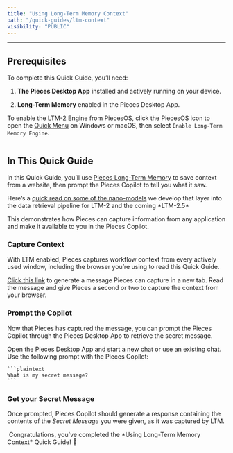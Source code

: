 ```yaml
---
title: "Using Long-Term Memory Context"
path: "/quick-guides/ltm-context"
visibility: "PUBLIC"
---
```

***

## Prerequisites

To complete this Quick Guide, you’ll need:

1. **The Pieces Desktop App** installed and actively running on your device.

2. **Long-Term Memory** enabled in the Pieces Desktop App.

To enable the LTM-2 Engine from PiecesOS, click the PiecesOS icon to open the [Quick Menu](https://docs.pieces.app/products/core-dependencies/pieces-os/quick-menu#ltm-2-engine) on Windows or macOS, then select `Enable Long-Term Memory Engine`.

<Image src="https://storage.googleapis.com/hashnode_product_documentation_assets/core_dependencies_assets/pieces_os_main/quick_menu/macos_enable_ltm.gif" alt="" align="center" fullwidth="true" />

## In This Quick Guide

In this Quick Guide, you’ll use [Pieces Long-Term Memory](https://docs.pieces.app/products/core-dependencies/pieces-os#ltm-2) to save context from a website, then prompt the Pieces Copilot to tell you what it saw.

<Card title="Want a Sneak Peak?" image="https://cdn.hashnode.com/res/hashnode/image/upload/v1745425412321/d0262633-bbd5-4369-b8a3-2c68a1a1b544.webp">
  Here’s a <a target="_blank" href="https://tsavo.hashnode.dev/temporal-nano-model-breakthrough">quick read on some of the nano-models</a> we develop that layer into the data retrieval pipeline for LTM-2 and the coming *LTM-2.5*
</Card>

This demonstrates how Pieces can capture information from any application and make it available to you in the Pieces Copilot.

### Capture Context

With LTM enabled, Pieces captures workflow context from every actively used window, including the browser you’re using to read this Quick Guide.

<Steps>
  <Step title="Generate a Secret Message">
    <a target="_blank" href="https://pieces.app/magic-moments/ltm">Click this link</a> to generate a message Pieces can capture in a new tab.
  </Step>

  <Step title="Let Pieces Capture Your Context">
    Read the message and give Pieces a second or two to capture the context from your browser.
  </Step>
</Steps>

### Prompt the Copilot

Now that Pieces has captured the message, you can prompt the Pieces Copilot through the Pieces Desktop App to retrieve the secret message.

<Steps>
  <Step title="Open the Pieces Desktop App">
    Open the Pieces Desktop App and start a new chat or use an existing chat.
  </Step>

  <Step title="Prompt the Pieces Copilot">
    Use the following prompt with the Pieces Copilot:

    ```plaintext
    What is my secret message?
    ```
  </Step>
</Steps>

### Get your Secret Message

Once prompted, Pieces Copilot should generate a response containing the contents of the *Secret Message* you were given, as it was captured by LTM.

<Image src="https://storage.googleapis.com/hashnode_product_documentation_assets/quick_guides/using_long_term_memory_context/secret_message.png" alt="" align="center" fullwidth="true" />

<Callout type="tip">
  Congratulations, you’ve completed the *Using Long-Term Memory Context* Quick Guide! 🎉
</Callout>
